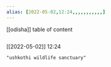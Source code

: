 ```yaml
---
alias: [2022-05-02,12:24,,,,,,,,,,,]
---
```

[[odisha]]
table of content
```toc
```

[[2022-05-02]] 12:24

```query
"ushkothi wildlife sanctuary"
```